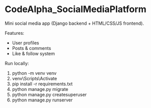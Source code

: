 # CodeAlpha_SocialMediaPlatform

Mini social media app (Django backend + HTML/CSS/JS frontend).

Features:
- User profiles
- Posts & comments
- Like & follow system

Run locally:
1. python -m venv venv
2. venv\Scripts\Activate
3. pip install -r requirements.txt
4. python manage.py migrate
5. python manage.py createsuperuser
6. python manage.py runserver
